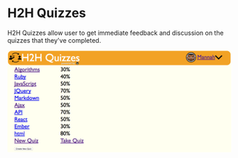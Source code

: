 # H2H Quizzes

H2H Quizzes allow user to get immediate feedback and discussion on the quizzes that they've completed.

![alt text](./main-page.png)
